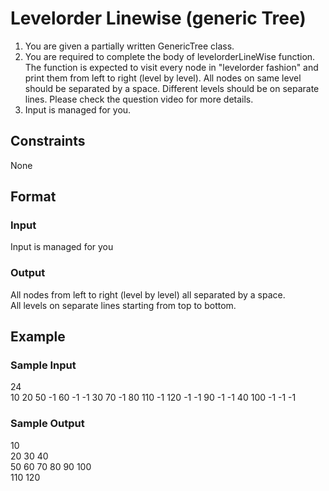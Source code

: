 # Levelorder Linewise (generic Tree)

1. You are given a partially written GenericTree class.
2. You are required to complete the body of levelorderLineWise function. The function is expected to visit every node in "levelorder fashion" and print them from left to right (level by level). All nodes on same level should be separated by a space. Different levels should be on separate lines. Please check the question video for more details.
3. Input is managed for you.

## Constraints
None

## Format
### Input
Input is managed for you

### Output
All nodes from left to right (level by level) all separated by a space.  
All levels on separate lines starting from top to bottom.

## Example
### Sample Input

24  
10 20 50 -1 60 -1 -1 30 70 -1 80 110 -1 120 -1 -1 90 -1 -1 40 100 -1 -1 -1

### Sample Output
10   
20 30 40   
50 60 70 80 90 100   
110 120
